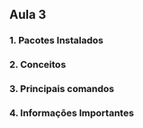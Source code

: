 ## Aula 3

### 1. Pacotes Instalados


### 2. Conceitos


### 3. Principais comandos


### 4. Informações Importantes


